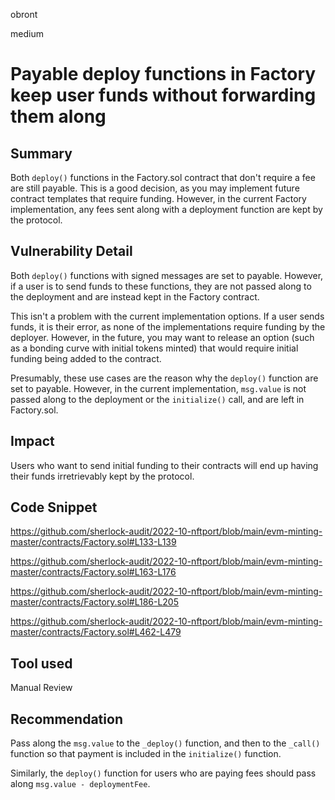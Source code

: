 obront

medium

# Payable deploy functions in Factory keep user funds without forwarding them along

## Summary

Both `deploy()` functions in the Factory.sol contract that don't require a fee are still payable. This is a good decision, as you may implement future contract templates that require funding. However, in the current Factory implementation, any fees sent along with a deployment function are kept by the protocol.

## Vulnerability Detail

Both `deploy()` functions with signed messages are set to payable. However, if a user is to send funds to these functions, they are not passed along to the deployment and are instead kept in the Factory contract.

This isn't a problem with the current implementation options. If a user sends funds, it is their error, as none of the implementations require funding by the deployer. However, in the future, you may want to release an option (such as a bonding curve with initial tokens minted) that would require initial funding being added to the contract.

Presumably, these use cases are the reason why the `deploy()` function are set to payable. However, in the current implementation, `msg.value` is not passed along to the deployment or the `initialize()` call, and are left in Factory.sol.

## Impact

Users who want to send initial funding to their contracts will end up having their funds irretrievably kept by the protocol.

## Code Snippet

https://github.com/sherlock-audit/2022-10-nftport/blob/main/evm-minting-master/contracts/Factory.sol#L133-L139

https://github.com/sherlock-audit/2022-10-nftport/blob/main/evm-minting-master/contracts/Factory.sol#L163-L176

https://github.com/sherlock-audit/2022-10-nftport/blob/main/evm-minting-master/contracts/Factory.sol#L186-L205

https://github.com/sherlock-audit/2022-10-nftport/blob/main/evm-minting-master/contracts/Factory.sol#L462-L479

## Tool used

Manual Review

## Recommendation

Pass along the `msg.value` to the `_deploy()` function, and then to the `_call()` function so that payment is included in the `initialize()` function.

Similarly, the `deploy()` function for users who are paying fees should pass along `msg.value - deploymentFee`.